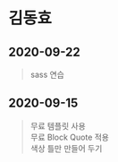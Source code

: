 # 김동효

## 2020-09-22

> sass 연습 </br>

## 2020-09-15

> 무료 템플릿 사용 </br>
> 무료 Block Quote 적용 </br>
> 색상 틀만 만들어 두기 </br>
